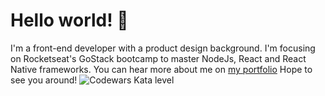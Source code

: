 # Hello world! 👋

I'm a front-end developer with a product design background. I'm focusing on Rocketseat's GoStack bootcamp to master NodeJs, React and React Native frameworks.
You can hear more about me on [my portfolio](https://alansiqueira.com)
Hope to see you around!
![Codewars Kata level](https://www.codewars.com/users/alansiqueira/badges/small)
<!--
**alansiq/alansiq** is a ✨ _special_ ✨ repository because its `README.md` (this file) appears on your GitHub profile.

Here are some ideas to get you started:

- 🔭 I’m currently working on ...
- 🌱 I’m currently learning ...
- 👯 I’m looking to collaborate on ...
- 🤔 I’m looking for help with ...
- 💬 Ask me about ...
- 📫 How to reach me: ...
- 😄 Pronouns: ...
- ⚡ Fun fact: ...
-->
